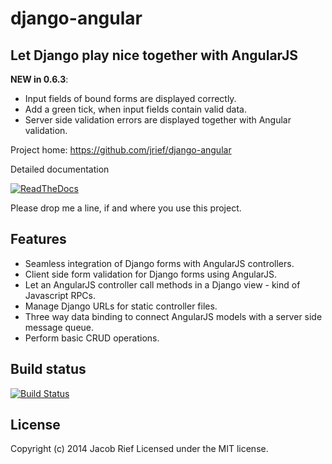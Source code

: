 django-angular
==============

Let Django play nice together with AngularJS
--------------------------------------------

**NEW in 0.6.3**: 
* Input fields of bound forms are displayed correctly.
* Add a green tick, when input fields contain valid data.
* Server side validation errors are displayed together with Angular validation. 

Project home: https://github.com/jrief/django-angular

Detailed documentation

[![ReadTheDocs](https://raw.github.com/jrief/django-angular/master/docs/_static/badge-rtd.png)](http://django-angular.readthedocs.org/)

Please drop me a line, if and where you use this project.

Features
--------
* Seamless integration of Django forms with AngularJS controllers.
* Client side form validation for Django forms using AngularJS.
* Let an AngularJS controller call methods in a Django view - kind of Javascript RPCs.
* Manage Django URLs for static controller files.
* Three way data binding to connect AngularJS models with a server side message queue.
* Perform basic CRUD operations.

Build status
------------
[![Build Status](https://travis-ci.org/jrief/django-angular.png?branch=master)](https://travis-ci.org/jrief/django-angular)

License
-------
Copyright (c) 2014 Jacob Rief
Licensed under the MIT license.
